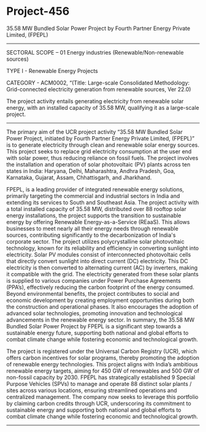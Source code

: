 # Project-456
35.58 MW Bundled Solar Power Project by Fourth Partner Energy Private Limited, (FPEPL)
___________
SECTORAL SCOPE – 01 Energy industries (Renewable/Non-renewable sources)

TYPE I - Renewable Energy Projects

CATEGORY - ACM0002, “(Title: Large-scale Consolidated Methodology: Grid-connected
electricity generation from renewable sources, Ver 22.0)

The project activity entails generating electricity from renewable solar energy, with an installed
capacity of 35.58 MW, qualifying it as a large-scale project.
____________________
The primary aim of the UCR project activity “35.58 MW Bundled Solar Power Project, initiated by
Fourth Partner Energy Private Limited, (FPEPL)” is to generate electricity through clean and
renewable solar energy sources. This project seeks to replace grid electricity consumption at the
user end with solar power, thus reducing reliance on fossil fuels. The project involves the
installation and operation of solar photovoltaic (PV) plants across ten states in India: Haryana,
Delhi, Maharashtra, Andhra Pradesh, Goa, Karnataka, Gujarat, Assam, Chhattisgarh, and
Jharkhand.

FPEPL, is a leading provider of integrated renewable energy solutions, primarily targeting the
commercial and industrial sectors in India and extending its services to South and Southeast Asia.
The project activity with a total installed capacity of 35.58 MW, distributed over 88 rooftop solar
energy installations, the project supports the transition to sustainable energy by offering Renewable
Energy-as-a-Service (REaaS). This allows businesses to meet nearly all their energy needs through
renewable sources, contributing significantly to the decarbonization of India's corporate sector.
The project utilizes polycrystalline solar photovoltaic technology, known for its reliability and
efficiency in converting sunlight into electricity. Solar PV modules consist of interconnected
photovoltaic cells that directly convert sunlight into direct current (DC) electricity. This DC
electricity is then converted to alternating current (AC) by inverters, making it compatible with the
grid. The electricity generated from these solar plants is supplied to various companies under Power
Purchase Agreements (PPA’s), effectively reducing the carbon footprint of the energy consumed.
Beyond environmental benefits, the project contributes to social and economic development by
creating employment opportunities during both the construction and operational phases. It also
encourages the adoption of advanced solar technologies, promoting innovation and technological
advancements in the renewable energy sector. In summary, the 35.58 MW Bundled Solar Power
Project by FPEPL is a significant step towards a sustainable energy future, supporting both national
and global efforts to combat climate change while fostering economic and technological growth.

The project is registered under the Universal Carbon Registry (UCR), which offers carbon
incentives for solar programs, thereby promoting the adoption of renewable energy technologies.
This project aligns with India’s ambitious renewable energy targets, aiming for 450 GW of
renewables and 500 GW of non-fossil capacity by 2030. FPEPL has strategically established 9
Special Purpose Vehicles (SPVs) to manage and operate 88 distinct solar plants / sites across
various locations, ensuring streamlined operations and centralized management. The company now
seeks to leverage this portfolio by claiming carbon credits through UCR, underscoring its
commitment to sustainable energy and supporting both national and global efforts to combat climate
change while fostering economic and technological growth.
____________

